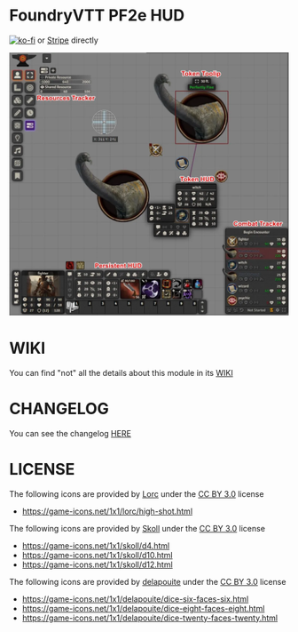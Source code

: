 # FoundryVTT PF2e HUD

[![ko-fi](https://ko-fi.com/img/githubbutton_sm.svg)](https://ko-fi.com/K3K6M2V13)
or [Stripe](https://buy.stripe.com/cN23dy0hd0gW5nq3cc) directly

![](./images/home.webp)

# WIKI

You can find "not" all the details about this module in its [WIKI](https://github.com/reonZ/pf2e-hud/wiki)

# CHANGELOG

You can see the changelog [HERE](./CHANGELOG.md)

# LICENSE

The following icons are provided by [Lorc](https://lorcblog.blogspot.com/) under the [CC BY 3.0](https://creativecommons.org/licenses/by/3.0/) license

-   https://game-icons.net/1x1/lorc/high-shot.html

The following icons are provided by [Skoll](https://game-icons.net/) under the [CC BY 3.0](https://creativecommons.org/licenses/by/3.0/) license

-   https://game-icons.net/1x1/skoll/d4.html
-   https://game-icons.net/1x1/skoll/d10.html
-   https://game-icons.net/1x1/skoll/d12.html

The following icons are provided by [delapouite](https://delapouite.com/) under the [CC BY 3.0](https://creativecommons.org/licenses/by/3.0/) license

-   https://game-icons.net/1x1/delapouite/dice-six-faces-six.html
-   https://game-icons.net/1x1/delapouite/dice-eight-faces-eight.html
-   https://game-icons.net/1x1/delapouite/dice-twenty-faces-twenty.html
